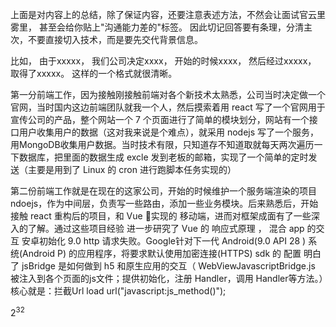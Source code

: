 上面是对内容上的总结，除了保证内容，还要注意表述方法，不然会让面试官云里雾里， 甚至会给你贴上"沟通能力差的"标签。 因此切记回答要有条理，分清主次，不要直接切入技术，而是要先交代背景信息。

比如， 
由于xxxxx，
我们公司决定xxxx， 
开始的时候xxxx，
然后经过xxxxx，
取得了xxxxx。 
这样的一个格式就很清晰。

第一分前端工作，因为接触刚接触前端对各个新技术太熟悉，公司当时决定做一个官网，当时国内这边前端团队就我一个人，然后摸索着用 react 写了一个官网用于宣传公司的产品，整个网站一个 7 个页面进行了简单的模块划分，网站有一个接口用户收集用户的数据（这对我来说是个难点），就采用 nodejs 写了一个服务，用MongoDB收集用户数据。当时技术有限，只知道存不知道取就每天两次遍历一下数据库，把里面的数据生成 excle 发到老板的邮箱，实现了一个简单的定时发送（主要是用到了 Linux 的 cron 进行跑脚本任务实现的）


第二份前端工作就是在现在的这家公司，开始的时候维护一个服务端渲染的项目 ndoejs，作为中间层，负责写一些路由，添加一些业务模块。后来熟悉后，开始接触 react 重构后的项目，和 Vue 实现的 移动端，进而对框架成面有了一些深入的了解。通过这些项目经验 进一步研究了 Vue 的 响应式原理 ，
混合 app 的交互 安卓初始化 9.0 http 请求失败。Google针对下一代 Android(9.0 API 28 ) 系统(Android P) 的应用程序，将要求默认使用加密连接(HTTPS) sdk 的 配置 
明白了 jsBridge 是如何做到 h5 和原生应用的交互（ WebViewJavascriptBridge.js 被注入到各个页面的js文件；提供初始化，注册 Handler，调用 Handler等方法。）核心就是：拦截Url
load url("javascript:js_method()");

$2^32$ 